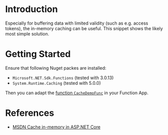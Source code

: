 # Introduction
Especially for buffering data with limited validity (such as e.g. access tokens), the in-memory caching can be useful. This snippet shows the likely most simple solution.

# Getting Started
Ensure that following Nuget packes are installed:
* `Microsoft.NET.Sdk.Functions` (tested with 3.0.13)
* `System.Runtime.Caching` (tested with 5.0.0)

Then you can adapt the [function `CacheDemoFunc`](./FunctionApp/Functions/CacheDemoFunc.cs) in your Function App.

# References
* [MSDN Cache in-memory in ASP.NET Core](https://docs.microsoft.com/en-us/aspnet/core/performance/caching/memory?view=aspnetcore-5.0)
